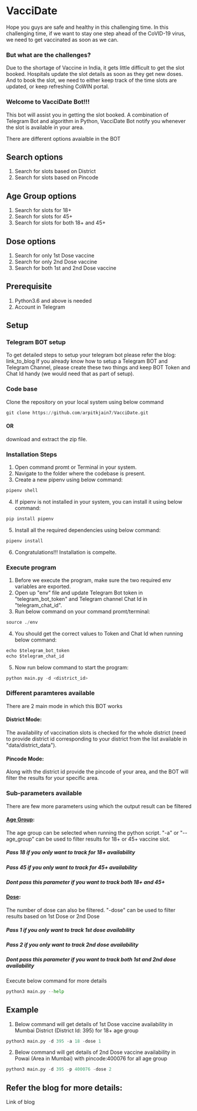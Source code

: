 # VacciDate

Hope you guys are safe and healthy in this challenging time.
In this challenging time, if we want to stay one step ahead of the CoVID-19 virus, we need to get vaccinated as soon as we can.
### But what are the challenges?
Due to the shortage of Vaccine in India, it gets little difficult to get the slot booked.
Hospitals update the slot details as soon as they get new doses. And to book the slot, we need to either keep track of the time slots are updated, or keep refreshing CoWIN portal.

### Welcome to VacciDate Bot!!!
This bot will assist you in getting the slot booked.
A combination of Telegram Bot and algorithm in Python, VacciDate Bot notify you whenever the slot is available in your area.

There are different options avaialble in the BOT

## Search options
1. Search for slots based on District
2. Search for slots based on Pincode

## Age Group options
1. Search for slots for 18+
2. Search for slots for 45+
3. Search for slots for both 18+ and 45+

## Dose options
1. Search for only 1st Dose vaccine
2. Search for only 2nd Dose vaccine
3. Search for both 1st and 2nd Dose vaccine

## Prerequisite
1. Python3.6 and above is needed
2. Account in Telegram

## Setup
### Telegram BOT setup
To get detailed steps to setup your telegram bot please refer the blog:
link_to_blog
If you already know how to setup a Telegram BOT and Telegram Channel, please create these two things and keep BOT Token and Chat Id handy (we would need that as part of setup).

### Code base
Clone the repository on your local system using below command
```python
git clone https://github.com/arpitkjain7/VacciDate.git
```
#### OR
download and extract the zip file.

### Installation Steps
1. Open command promt or Terminal in your system.
2. Navigate to the folder where the codebase is present.
3. Create a new pipenv using below command:
```python
pipenv shell
```
4. If pipenv is not installed in your system, you can install it using below command:
```python
pip install pipenv
```
5. Install all the required dependencies using below command:
```python
pipenv install
```
6. Congratulations!!! Installation is compelte.

### Execute program
1. Before we execute the program, make sure the two required env variables are exported.
2. Open up "env" file and update Telegram Bot token in "telegram_bot_token" and Telegram channel Chat Id in "telegram_chat_id".
3. Run below command on your command promt/terminal:
```python
source ./env
```
4. You should get the correct values to Token and Chat Id when running below command:
```python
echo $telegram_bot_token
echo $telegram_chat_id
```
5. Now run below command to start the program:
```python
python main.py -d <district_id>
```
### Different paramteres available
There are 2 main mode in which this BOT works
#### District Mode: 
The availability of vaccination slots is checked for the whole district (need to provide district id corresponding to your district from the list available in "data/district_data").
#### Pincode Mode: 
Along with the district id provide the pincode of your area, and the BOT will filter the results for your specific area.

### Sub-parameters available
There are few more parameters using which the output result can be filtered
#### <ins>Age Group</ins>:
The age group can be selected when running the python script. "-a" or "--age_group" can be used to filter results for 18+ or 45+ vaccine slot.
##### Pass 18 if you only want to track for 18+ availability
##### Pass 45 if you only want to track for 45+ availability
##### Dont pass this parameter if you want to track both 18+ and 45+

#### <ins>Dose</ins>:
The number of dose can also be filtered. "-dose" can be used to filter results based on 1st Dose or 2nd Dose
##### Pass 1 if you only want to track 1st dose availability
##### Pass 2 if you only want to track 2nd dose availability
##### Dont pass this parameter if you want to track both 1st and 2nd dose availability

Execute below command for more details
```python
python3 main.py --help
```
## Example

1. Below command will get details of 1st Dose vaccine availability in Mumbai District (District Id: 395) for 18+ age group
```python
python3 main.py -d 395 -a 18 -dose 1
```
2. Below command will get details of 2nd Dose vaccine availability in Powai (Area in Mumbai) with pincode:400076 for all age group
```python
python3 main.py -d 395 -p 400076 -dose 2
```

## Refer the blog for more details:
Link of blog
